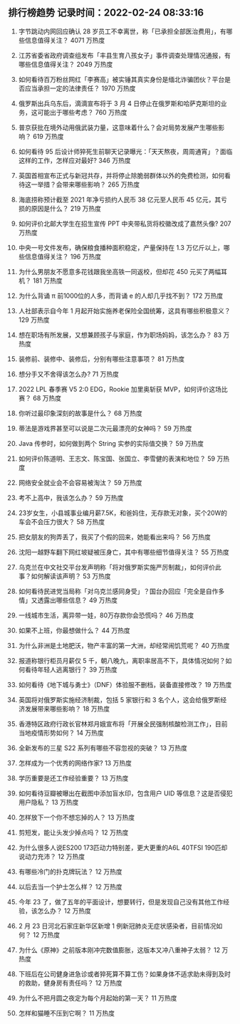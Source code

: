 
## 排行榜趋势 记录时间：2022-02-24 08:33:16
  
  1. 字节跳动内网回应确认 28 岁员工不幸离世，称「已承担全部医治费用」，有哪些信息值得关注？ 4071 万热度
    
  2. 江苏省委省政府调查组发布「丰县生育八孩女子」事件调查处理情况通报，有哪些信息值得关注？ 2049 万热度
    
  3. 如何看待百万粉丝网红「李赛高」被实锤其真实身份是缅北诈骗团伙？平台是否应当承担一定的法律责任？ 1970 万热度
    
  4. 俄罗斯出兵乌东后，滴滴宣布将于 3 月 4 日停止在俄罗斯和哈萨克斯坦的业务，这可能出于哪些考虑？ 760 万热度
    
  5. 普京获批在境外动用俄武装力量，这意味着什么？会对局势发展产生哪些影响？ 619 万热度
    
  6. 如何看待 95 后设计师猝死生前聊天记录曝光：「天天熬夜，周周通宵」？面临这样的工作，怎样应对最好? 346 万热度
    
  7. 英国首相宣布正式与新冠共存，并将停止除脆弱群体以外的免费检测，如何看待这一举措？会带来哪些影响？ 265 万热度
    
  8. 海底捞称预计截至 2021 年净亏损约人民币 38 亿元至人民币 45 亿元，其亏损的原因是什么？ 219 万热度
    
  9. 如何评价北邮大学生在招生宣传 PPT 中夹带私货将校徽改成了嘉然头像? 207 万热度
    
  10. 中央一号文件发布，确保粮食播种面积稳定，产量保持在 1.3 万亿斤以上，哪些信息值得关注？ 196 万热度
    
  11. 为什么男朋友不愿意多花钱跟我坐高铁一同返校，但却花 450 元买了两幅耳机？ 181 万热度
    
  12. 为什么背诵 π 前1000位的人多，而背诵 e 的人却几乎找不到？ 172 万热度
    
  13. 人社部表示自今年 1 月起开始实施养老保险全国统筹，这具有哪些积极意义？ 129 万热度
    
  14. 想在职场有所发展，又想兼顾孩子与家庭，作为职场妈妈，该怎么办？ 83 万热度
    
  15. 装修前、装修中、装修后，分别有哪些注意事项？ 81 万热度
    
  16. 想分手又不舍得该怎么办? 71 万热度
    
  17. 2022 LPL 春季赛 V5 2:0 EDG，Rookie 加里奥斩获 MVP，如何评价这场比赛？ 68 万热度
    
  18. 你听过最印象深刻的故事是什么？ 68 万热度
    
  19. 蒂法是游戏界甚至可以说是二次元最漂亮的女神吗？ 59 万热度
    
  20. Java 传参时，如何做到两个 String 实参的实际值交换？ 59 万热度
    
  21. 如何评价陈道明、王志文、陈宝国、张国立、李雪健的表演和地位？ 59 万热度
    
  22. 网络安全就业会不会容易被淘汰？ 59 万热度
    
  23. 考不上高中，我该怎么办？ 59 万热度
    
  24. 23岁女生，小县城事业编月薪7.5K，和爸妈住，无存款无对象，买个20W的车会不会压力很大？ 58 万热度
    
  25. 把女朋友的狗弄丢了，我买了个假的回来，她能看出来吗？ 56 万热度
    
  26. 沈阳一越野车翻下网红坡疑被压身亡，其中有哪些细节值得关注？ 55 万热度
    
  27. 乌克兰在中文社交平台发声明称「将对俄罗斯实施严厉制裁」，如何评价此事？如何解读该声明？ 53 万热度
    
  28. 如何看待民进党当局称「对乌克兰感同身受」？国台办回应「完全是自作多情」又透露出哪些信息？ 49 万热度
    
  29. 一线城市生活，离异带一娃，80万存款你会恐慌吗？ 46 万热度
    
  30. 如果不上班，你最想做什么？ 44 万热度
    
  31. 为什么非洲是土地肥沃，物产丰富的第一大洲，却经常闹饥荒呢？ 40 万热度
    
  32. 报道称银行柜员月薪仅 5 千，朝八晚九，离职率居高不下，具体情况如何？如何看待年轻人逃离银行？ 39 万热度
    
  33. 如何看待《地下城与勇士》（DNF）体验服不删档，装备直接修改？ 19 万热度
    
  34. 英国将对俄罗斯实施经济制裁，包括 5 家银行和 3 名个人，这会给俄罗斯经济发展带来哪些影响？ 18 万热度
    
  35. 香港特区政府行政长官林郑月娥宣布将「开展全民强制核酸检测工作」，目前当地疫情形势如何？ 14 万热度
    
  36. 全新发布的三星 S22 系列有哪些不容忽视的突破？ 13 万热度
    
  37. 怎样成为一个优秀的网络作家? 13 万热度
    
  38. 学历重要是还工作经验重要？ 13 万热度
    
  39. 如何看待豆瓣被曝出在截图中添加盲水印，包含用户 UID 等信息？这是否侵犯用户隐私？ 13 万热度
    
  40. 怎样放下一个你不想忘掉的人？ 13 万热度
    
  41. 剪短发，能让头发少掉点吗？ 12 万热度
    
  42. 为什么很多人说ES200 173匹动力特别差，更大更重的A6L 40TFSI 190匹却说动力充沛？ 12 万热度
    
  43. 有哪些冷门的扑克牌玩法？ 12 万热度
    
  44. 以后去当一个护士怎么样？ 12 万热度
    
  45. 今年 23 了，做了五年的平面设计，想要转行，但是发现自己没有其他工作经验，该怎么办？ 12 万热度
    
  46. 2 月 23 日河北石家庄新华区新增 1 例新冠肺炎无症状感染者，目前情况如何？ 12 万热度
    
  47. 为什么《原神》之前版本刚冲完数值膨胀，这版本又冲八重神子太弱？ 12 万热度
    
  48. 下班后在公司健身进急诊或者猝死算不算工伤？如果身体不适求助未得到及时的救助，健身房有责任吗？ 12 万热度
    
  49. 为什么不把月圆之夜定为每个月起始的第一天？ 11 万热度
    
  50. 怎样和猫睡不压到它啊？ 11 万热度
    